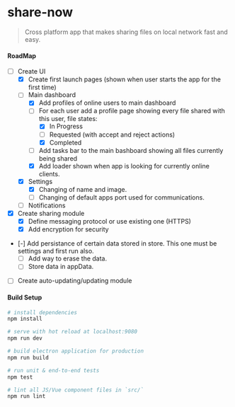 # share-now

> Cross platform app that makes sharing files on local network fast and easy.

#### RoadMap

- [ ] Create UI
  - [x] Create first launch pages (shown when user starts the app for the first time)
  - [ ] Main dashboard
    - [x] Add profiles of online users to main dashboard
    - [ ] For each user add a profile page showing every file shared with this user, file states:
       - [x] In Progress
       - [ ] Requested (with accept and reject actions)
       - [x] Completed
    - [ ] Add tasks bar to the main bashboard showing all files currently being shared
    - [x] Add loader shown when app is looking for currently online clients.
  - [x] Settings
    - [x] Changing of name and image.
    - [ ] Changing of default apps port used for communications.
  - [ ] Notifications
- [x] Create sharing module
  - [x] Define messaging protocol or use existing one (HTTPS)
  - [x] Add encryption for security
- [-] Add persistance of certain data stored in store. This one must be settings and first run also.
  - [ ] Add way to erase the data.
  - [ ] Store data in appData.
- [ ] Create auto-updating/updating module

#### Build Setup

```bash
# install dependencies
npm install

# serve with hot reload at localhost:9080
npm run dev

# build electron application for production
npm run build

# run unit & end-to-end tests
npm test

# lint all JS/Vue component files in `src/`
npm run lint
```
